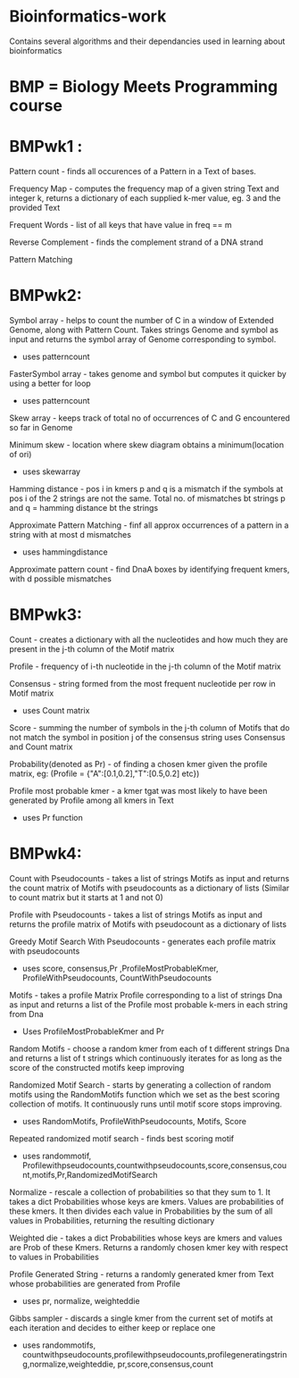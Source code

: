 # Bioinformatics-work
Contains several algorithms and their dependancies used in learning about bioinformatics

# BMP = Biology Meets Programming course 

# BMPwk1 :
Pattern count - finds all occurences of a Pattern in a Text of bases.

Frequency Map -  computes the frequency map of a given string Text and integer k, returns a dictionary of each supplied k-mer value, eg. 3 and the provided Text

Frequent Words - list of all keys that have value in freq == m

Reverse Complement - finds the complement strand of a DNA strand

Pattern Matching

# BMPwk2:
Symbol array - helps to count the number of C in a window of Extended Genome, along with Pattern Count. Takes strings Genome and symbol as input and returns the symbol array of Genome corresponding to symbol.
* uses patterncount

FasterSymbol array - takes genome and symbol but computes it quicker by using a better for loop
* uses patterncount

Skew array - keeps track of total no of occurrences of C and G encountered so far in Genome

Minimum skew - location where skew diagram obtains a minimum(location of ori)
* uses skewarray

Hamming distance - pos i in kmers p and q is a mismatch if the symbols at pos i of the 2 strings are not the same. Total no. of mismatches bt strings p and q = hamming distance bt the strings

Approximate Pattern Matching - finf all approx occurrences of a pattern in a string with at most d mismatches
* uses hammingdistance

Approximate pattern count - find DnaA boxes by identifying frequent kmers, with d possible mismatches

# BMPwk3:
Count - creates a dictionary with all the nucleotides and how much they are present in the j-th column of the Motif matrix

Profile - frequency of i-th nucleotide in the j-th column of the Motif matrix

Consensus - string formed from the most frequent nucleotide per row in Motif matrix
* uses Count matrix

Score - summing the number of symbols in the j-th column of Motifs that do not match the symbol in position j of the consensus string
uses Consensus and Count matrix

Probability(denoted as Pr) - of finding a chosen kmer given the profile matrix, eg: (Profile = {"A":[0.1,0.2],"T":[0.5,0.2] etc})

Profile most probable kmer - a kmer tgat was most likely to have been generated by Profile among all kmers in Text
* uses Pr function

# BMPwk4:
Count with Pseudocounts - takes a list of strings Motifs as input and returns the count matrix of Motifs with pseudocounts as a dictionary of lists (Similar to count matrix but it starts at 1 and not 0)

Profile with Pseudocounts - takes a list of strings Motifs as input and returns the profile matrix of Motifs with pseudocount as a dictionary of lists

Greedy Motif Search With Pseudocounts - generates each profile matrix with pseudocounts
* uses score, consensus,Pr ,ProfileMostProbableKmer, ProfileWithPseudocounts, CountWithPseudocounts

Motifs - takes a profile Matrix Profile corresponding to a list of strings Dna as input and returns a list of the Profile most probable k-mers in each string from Dna
* Uses ProfileMostProbableKmer and Pr

Random Motifs - choose a random kmer from each of t different strings Dna and returns a list of t strings which continuously iterates for as long as the score of the constructed motifs keep improving

Randomized Motif Search - starts by generating a collection of random motifs using the RandomMotifs function which we set as the best scoring collection of motifs. It continuously runs until motif score stops improving.
* uses RandomMotifs, ProfileWithPseudocounts, Motifs, Score

Repeated randomized motif search - finds best scoring motif
* uses randommotif, Profilewithpseudocounts,countwithpseudocounts,score,consensus,count,motifs,Pr,RandomizedMotifSearch

Normalize - rescale a collection of probabilities so that they sum to 1. It takes a dict Probabilities whose keys are kmers. Values are probabilities of these kmers. It then divides each value in Probabilities by the sum of all values in Probabilities, returning the resulting dictionary

Weighted die - takes a dict Probabilities whose keys are kmers and values are Prob of these Kmers. Returns a randomly chosen kmer key with respect to values in Probabilities

Profile Generated String - returns a randomly generated kmer from Text whose probabilities are generated from Profile
* uses pr, normalize, weighteddie

Gibbs sampler - discards a single kmer from the current set of motifs at each iteration and decides to either keep or replace one

* uses randommotifs, countwithpseudocounts,profilewithpseudocounts,profilegeneratingstring,normalize,weighteddie, pr,score,consensus,count

